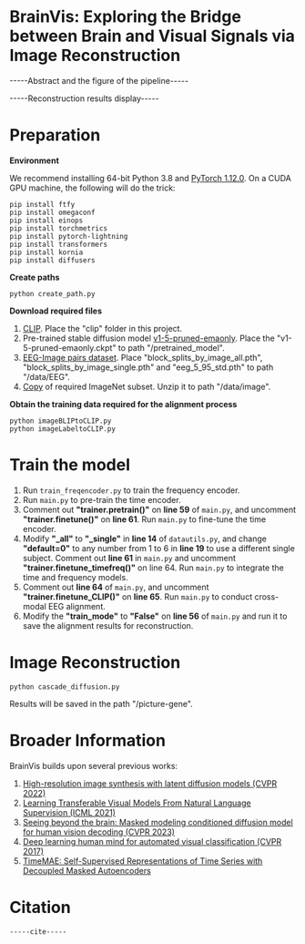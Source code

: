 # BrainVis: Exploring the Bridge between Brain and Visual Signals via Image Reconstruction

-----Abstract and the figure of the pipeline-----

-----Reconstruction results display-----

# Preparation

**Environment**

We recommend installing 64-bit Python 3.8 and [PyTorch 1.12.0](https://pytorch.org/get-started/locally/). On a CUDA GPU machine, the following will do the trick:

```
pip install ftfy
pip install omegaconf
pip install einops
pip install torchmetrics
pip install pytorch-lightning
pip install transformers
pip install kornia
pip install diffusers
```

**Create paths**

```
python create_path.py
```

**Download required files**

1. [CLIP](https://github.com/openai/CLIP). Place the "clip" folder in this project.
2. Pre-trained stable diffusion model [v1-5-pruned-emaonly](https://huggingface.co/runwayml/stable-diffusion-v1-5). Place the "v1-5-pruned-emaonly.ckpt" to path "/pretrained_model".
3. [EEG-Image pairs dataset](https://tinyurl.com/eeg-visual-classification). Place "block_splits_by_image_all.pth", "block_splits_by_image_single.pth" and "eeg_5_95_std.pth" to path "/data/EEG".
4. [Copy](https://drive.google.com/file/d/1k3Psdqhl0Saiol4Yauy6eCQK6_-Em05R/view?usp=drive_link) of required ImageNet subset. Unzip it to path "/data/image".

**Obtain the training data required for the alignment process**

```
python imageBLIPtoCLIP.py
python imageLabeltoCLIP.py
```

# Train the model

1. Run `train_freqencoder.py` to train the frequency encoder.
2. Run `main.py` to pre-train the time encoder.
3. Comment out **"trainer.pretrain()"** on **line 59** of `main.py`, and uncomment **"trainer.finetune()"** on **line 61**. Run `main.py` to fine-tune the time encoder.
4. Modify **"_all"** to **"_single"** in **line 14** of `datautils.py`, and change **"default=0"** to any number from 1 to 6 in **line 19** to use a different single subject. Comment out **line 61** in `main.py` and uncomment **"trainer.finetune_timefreq()"** on line 64. Run `main.py` to integrate the time and frequency models.
5. Comment out **line 64** of `main.py`, and uncomment **"trainer.finetune_CLIP()"** on **line 65**. Run `main.py` to conduct cross-modal EEG alignment.
6. Modify the **"train_mode"** to **"False"** on **line 56** of `main.py` and run it to save the alignment results for reconstruction.

# Image Reconstruction

```
python cascade_diffusion.py
```

Results will be saved in the path "/picture-gene".

# Broader Information

BrainVis builds upon several previous works:

1. [High-resolution image synthesis with latent diffusion models (CVPR 2022)](https://openaccess.thecvf.com/content/CVPR2022/papers/Rombach_High-Resolution_Image_Synthesis_With_Latent_Diffusion_Models_CVPR_2022_paper.pdf)
2. [Learning Transferable Visual Models From Natural Language Supervision (ICML 2021)](https://proceedings.mlr.press/v139/radford21a/radford21a.pdf)
3. [Seeing beyond the brain: Masked modeling conditioned diffusion model for human vision decoding (CVPR 2023)](https://openaccess.thecvf.com/content/CVPR2023/papers/Chen_Seeing_Beyond_the_Brain_Conditional_Diffusion_Model_With_Sparse_Masked_CVPR_2023_paper.pdf)
4. [Deep learning human mind for automated visual classification (CVPR 2017)](https://openaccess.thecvf.com/content_cvpr_2017/papers/Spampinato_Deep_Learning_Human_CVPR_2017_paper.pdf)
5. [TimeMAE: Self-Supervised Representations of Time Series with Decoupled Masked Autoencoders](https://arxiv.org/pdf/2303.00320.pdf)

# Citation

```
-----cite-----
```

